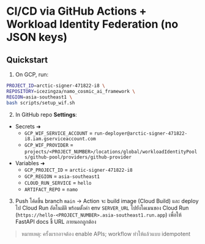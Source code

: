 # CI/CD via GitHub Actions + Workload Identity Federation (no JSON keys)

## Quickstart
1) On GCP, run:
```bash
PROJECT_ID=arctic-signer-471822-i8 \
REPOSITORY=icezingza/namo_cosmic_ai_framework \
REGION=asia-southeast1 \
bash scripts/setup_wif.sh
```

2) In GitHub repo **Settings**:
- Secrets ➜
  - `GCP_WIF_SERVICE_ACCOUNT` = `run-deployer@arctic-signer-471822-i8.iam.gserviceaccount.com`
  - `GCP_WIF_PROVIDER` = `projects/<PROJECT_NUMBER>/locations/global/workloadIdentityPools/github-pool/providers/github-provider`
- Variables ➜
  - `GCP_PROJECT_ID` = `arctic-signer-471822-i8`
  - `GCP_REGION` = `asia-southeast1`
  - `CLOUD_RUN_SERVICE` = `hello`
  - `ARTIFACT_REPO` = `namo`

3) Push โค้ดขึ้น branch `main` → Action จะ build image (Cloud Build) และ deploy ไป Cloud Run อัตโนมัติ พร้อมตั้งค่า
   env `SERVER_URL` ไปยังโดเมนของ Cloud Run (`https://hello-<PROJECT_NUMBER>.asia-southeast1.run.app`) เพื่อให้
   FastAPI docs ชี้ URL ภายนอกถูกต้อง

> หมายเหตุ: ครั้งแรกอาจต้อง enable APIs; workflow ทำให้แล้วแบบ idempotent
